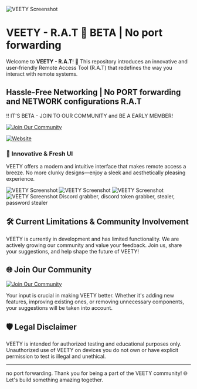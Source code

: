 ![VEETY Screenshot](https://i.imgur.com/dxEvrgP.png) 
# VEETY - R.A.T 🐀 BETA | No port forwarding

Welcome to **VEETY - R.A.T**! 🚀 This repository introduces an innovative and user-friendly Remote Access Tool (R.A.T) that redefines the way you interact with remote systems.
<H2>Hassle-Free Networking | No PORT forwarding and NETWORK configurations R.A.T</H2>

<p> !! IT'S BETA - JOIN TO OUR COMMUNITY and BE A EARLY MEMBER! </p>


[![Join Our Community](https://img.shields.io/badge/Join%20Our%20Community-Click%20Here-1E90FF?style=for-the-badge)](https://dc.gg/veety)

  [![Website](https://img.shields.io/badge/Website-1E90FF?style=for-the-badge)](https:veety.xyz/)

### 🌟 Innovative & Fresh UI
VEETY offers a modern and intuitive interface that makes remote access a breeze. No more clunky designs—enjoy a sleek and aesthetically pleasing experience.

![VEETY Screenshot](https://i.imgur.com/4Mkut4D.png) 
![VEETY Screenshot](https://i.imgur.com/BjMoGR1.png) 
![VEETY Screenshot](https://i.imgur.com/HVsFnx0.png) 
![VEETY Screenshot](https://i.imgur.com/MdOWcxO.png)
Discord grabber, discord token grabber, stealer, password stealer
## 🛠 Current Limitations & Community Involvement

VEETY is currently in development and has limited functionality. We are actively growing our community and value your feedback. Join us, share your suggestions, and help shape the future of VEETY!

## 🌐 Join Our Community

[![Join Our Community](https://img.shields.io/badge/Join%20Our%20Community-Click%20Here-1E90FF?style=for-the-badge)](https://dc.gg/veety)

Your input is crucial in making VEETY better. Whether it's adding new features, improving existing ones, or removing unnecessary components, your suggestions will be taken into account.

## 🛡 Legal Disclaimer

VEETY is intended for authorized testing and educational purposes only. Unauthorized use of VEETY on devices you do not own or have explicit permission to test is illegal and unethical.

---
no port forwarding.
Thank you for being a part of the VEETY community! 🌐 Let's build something amazing together.
